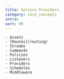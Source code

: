 ```yaml
---
title: Service Providers
category: core_concepts
intro: 
sort: 99
---
```


    - Assets
    - [Routes](routing)
    - Streams
    - Commands
    - Policies
    - Listeners
    - Providers
    - Schedules
    - Middleware

